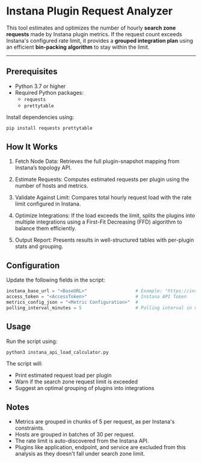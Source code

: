 # Instana Plugin Request Analyzer

This tool estimates and optimizes the number of hourly **search zone requests** made by Instana plugin metrics. If the request count exceeds Instana's configured rate limit, it provides a **grouped integration plan** using an efficient **bin-packing algorithm** to stay within the limit.

---

## Prerequisites

- Python 3.7 or higher
- Required Python packages:
  - `requests`
  - `prettytable`

Install dependencies using:

```bash
pip install requests prettytable
```

## How It Works

1. Fetch Node Data: Retrieves the full plugin-snapshot mapping from Instana’s topology API.

2. Estimate Requests: Computes estimated requests per plugin using the number of hosts and metrics.

3. Validate Against Limit: Compares total hourly request load with the rate limit configured in Instana.

4. Optimize Integrations: If the load exceeds the limit, splits the plugins into multiple integrations using a First-Fit Decreasing (FFD) algorithm to balance them efficiently.

5. Output Report: Presents results in well-structured tables with per-plugin stats and grouping.


## Configuration

Update the following fields in the script:

```python
instana_base_url = "<BaseURL>"                  # Example: "https://instana.yourcompany.com"
access_token = "<AccessToken>"                  # Instana API Token
metrics_config_json = "<Metric Configuration>"  # 
polling_interval_minutes = 5                    # Polling interval in minutes (default: 5)
```

## Usage

Run the script using:
```bash
python3 instana_api_load_calculator.py
```
The script will:
- Print estimated request load per plugin
- Warn if the search zone request limit is exceeded
- Suggest an optimal grouping of plugins into integrations

## Notes
- Metrics are grouped in chunks of 5 per request, as per Instana's constraints.
- Hosts are grouped in batches of 30 per request.
- The rate limit is auto-discovered from the Instana API.
- Plugins like application, endpoint, and service are excluded from this analysis as they doesn't fall under search zone limit.